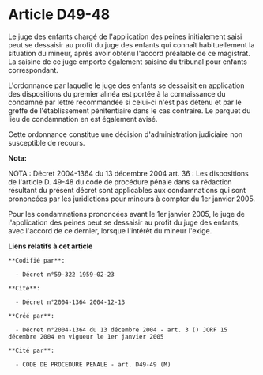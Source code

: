# Article D49-48

Le juge des enfants chargé de l'application des peines initialement saisi peut se dessaisir au profit du juge des enfants qui
connaît habituellement la situation du mineur, après avoir obtenu l'accord préalable de ce magistrat. La saisine de ce juge
emporte également saisine du tribunal pour enfants correspondant.

L'ordonnance par laquelle le juge des enfants se dessaisit en application des dispositions du premier alinéa est portée à la
connaissance du condamné par lettre recommandée si celui-ci n'est pas détenu et par le greffe de l'établissement
pénitentiaire dans le cas contraire. Le parquet du lieu de condamnation en est également avisé.

Cette ordonnance constitue une décision d'administration judiciaire non susceptible de recours.

**Nota:**

NOTA : Décret 2004-1364 du 13 décembre 2004 art. 36 : Les dispositions de l'article D. 49-48 du code de procédure pénale dans
sa rédaction résultant du présent décret sont applicables aux condamnations qui sont prononcées par les juridictions pour
mineurs à compter du 1er janvier 2005.

Pour les condamnations prononcées avant le 1er janvier 2005, le juge de l'application des peines peut se dessaisir au profit
du juge des enfants, avec l'accord de ce dernier, lorsque l'intérêt du mineur l'exige.

**Liens relatifs à cet article**

	**Codifié par**:

	  - Décret n°59-322 1959-02-23

	**Cite**:

	  - Décret n°2004-1364 2004-12-13

	**Créé par**:

	  - Décret n°2004-1364 du 13 décembre 2004 - art. 3 () JORF 15 décembre 2004 en vigueur le 1er janvier 2005

	**Cité par**:

	  - CODE DE PROCEDURE PENALE - art. D49-49 (M)

